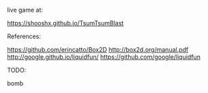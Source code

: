 live game at:

https://shooshx.github.io/TsumTsumBlast


References:

https://github.com/erincatto/Box2D
http://box2d.org/manual.pdf
http://google.github.io/liquidfun/  https://github.com/google/liquidfun


TODO:

 bomb

 